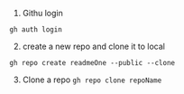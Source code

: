 1. Githu login

```
gh auth login
```

2. create a new repo and clone it to local

```
gh repo create readmeOne --public --clone
```

3. Clone a repo
   `gh repo clone repoName`
